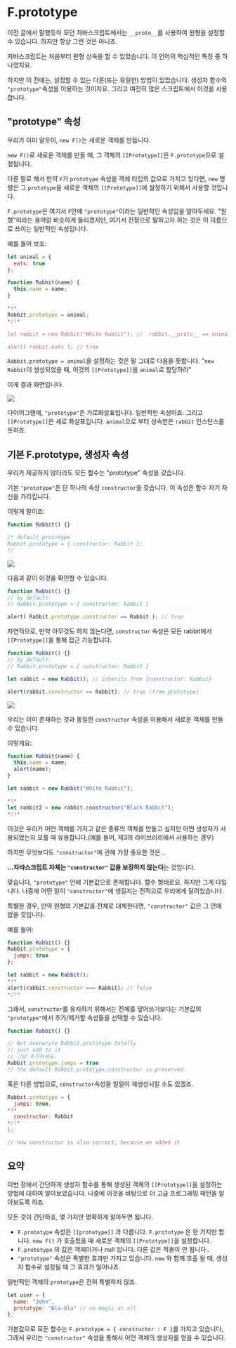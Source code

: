 # F.prototype

이전 글에서 말했듯이 모던 자바스크립트에서는 `__proto__`를 사용하여 원형을 설정할 수 있습니다. 하지만 항상 그런 것은 아니죠.

자바스크립트는 처음부터 원형 상속을 할 수 있었습니다. 이 언어의 핵심적인 특징 중 하나였지요.

하지만 이 전에는, 설정할 수 있는 다른(또는 유일한) 방법이 있었습니다. 생성자 함수의 `"prototype"`속성을 이용하는 것이지요. 그리고 여전히 많은 스크립트에서 이것을 사용합니다. 

## "prototype" 속성

우리가 이미 알듯이, `new F()`는 새로운 객체를 만듭니다.

`new F()`로 새로운 객체를 만들 때, 그 객체의 `[[Prototype]]`은 `F.prototype`으로 설정됩니다.

다른 말로 해서 만약 `F`가 `prototype` 속성을 객체 타입의 값으로 가지고 있다면, `new` 명령은 그 `prototype`을 새로운 객체의 `[[Prototype]]`에 설정하기 위해서 사용할 것입니다. 

`F.prototype`은 여기서 `F`안에 `"prototype"`이라는 일반적인 속성임을 알아두세요. "원형"이라는 용어랑 비슷하게 들리겠지만, 여기서 진정으로 말하고자 하는 것은 이 이름으로 쓰이는 일반적인 속성입니다.

예를 들어 보죠:
```js run
let animal = {
  eats: true
};

function Rabbit(name) {
  this.name = name;
}

*!*
Rabbit.prototype = animal;
*/!*

let rabbit = new Rabbit("White Rabbit"); //  rabbit.__proto__ == animal

alert( rabbit.eats ); // true
```

`Rabbit.prototype = animal`을 설정하는 것은 말 그대로 다음을 뜻합니다. "`new Rabbit`이 생성되었을 때, 이것의 `[[Prototype]]`을 `animal`로 할당하라"

이게 결과 화면입니다.

![](proto-constructor-animal-rabbit.png)

다이어그램에, `"prototype"`은 가로화살표입니다. 일반적인 속성이죠. 그리고 `[[Prototype]]`은 세로 화살표입니다. `animal`으로 부터 상속받은 `rabbit` 인스턴스를 뜻하죠.

## 기본 F.prototype, 생성자 속성

우리가 제공하지 않더라도 모든 함수는 "prototype" 속성을 갖습니다.  

기본 `"prototype"`은 단 하나의 속성 `constructor`을 갖습니다. 이 속성은 함수 자기 자신을 가리킵니다.  

이렇게 말이죠:
```js
function Rabbit() {}

/* default prototype
Rabbit.prototype = { constructor: Rabbit };
*/
```

![](function-prototype-constructor.png)

다음과 같이 이것을 확인할 수 있습니다.
```js run
function Rabbit() {}
// by default:
// Rabbit.prototype = { constructor: Rabbit }

alert( Rabbit.prototype.constructor == Rabbit ); // true
```

자연적으로, 만약 아무것도 하지 않는다면, `constructor` 속성은 모든 rabbit에서 `[[Prototype]]`을 통해 접근 가능합니다.

```js run
function Rabbit() {}
// by default:
// Rabbit.prototype = { constructor: Rabbit }

let rabbit = new Rabbit(); // inherits from {constructor: Rabbit}

alert(rabbit.constructor == Rabbit); // true (from prototype)
```

![](rabbit-prototype-constructor.png)

우리는 이미 존재하는 것과 동일한 `constructor` 속성을 이용해서 새로운 객체를 만들 수 있습니다. 

이렇게요:
```js run
function Rabbit(name) {
  this.name = name;
  alert(name);
}

let rabbit = new Rabbit("White Rabbit");

*!*
let rabbit2 = new rabbit.constructor("Black Rabbit");
*/!*
```

이것은 우리가 어떤 객체를 가지고 같은 종류의 객체를 만들고 싶지만 어떤 생성자가 사용되었는지 모를 때 유용합니다.(예를 들어, 제3의 라이브러리에서 사용하는 경우)

하지만 무엇보다도 `"constructor"`에 관해 가장 중요한 것은...

**...자바스크립트 자체는 `"constructor"` 값을 보장하지 않는다**는 것입니다.

맞습니다, `"prototype"` 안에 기본값으로 존재합니다. 함수 형태로요. 하지만 그게 다입니다. 나중에 어떤 일이 `"constructor"`에 생길지는 전적으로 우리에게 달려있습니다.

특별한 경우, 만약 원형의 기본값을 전체로 대체한다면, `"constructor"` 값은 그 안에 없을 것입니다.

예를 들어:

```js run
function Rabbit() {}
Rabbit.prototype = {
  jumps: true
};

let rabbit = new Rabbit();
*!*
alert(rabbit.constructor === Rabbit); // false
*/!*
```

그래서, `constructor`를 유지하기 위해서는 전체를 덮어쓰기보다는 기본값의 `"prototype"`에서 추가/제거할 속성들을 선택할 수 있습니다. 

```js
function Rabbit() {}

// Not overwrite Rabbit.prototype totally
// just add to it
// 그냥 추가하세요.
Rabbit.prototype.jumps = true
// the default Rabbit.prototype.constructor is preserved
```

혹은 다른 방법으로,  `constructor`속성을 일일이 재생성시킬 수도 있겠죠.

```js
Rabbit.prototype = {
  jumps: true,
*!*
  constructor: Rabbit
*/!*
};

// now constructor is also correct, because we added it
```


## 요약

이번 장에서 간단하게 생성자 함수를 통해 생성된 객체의 `[[Prototype]]`을 설정하는 방법에 대하여 알아보았습니다. 나중에 이것을 바탕으로 더 고급 프로그래밍 패턴을 알아보도록 하죠.

모든 것이 간단하죠, 몇 가지만 명확하게 알아두면 됩니다.

- `F.prototype` 속성은 `[[prototype]]` 과 다릅니다. `F.prototype` 은 한 가지만 합니다. `new F()` 가 호출됬을 때 새로운 객체의 `[[Prototype]]`을 설정합니다.
- `F.prototype` 의 값은 객체이거나 null 입니다. 다른 값은 적용이 안 됩니다..
- `"prototype"` 속성은 특별한 효과만 가지고 있습니다. `new` 와 함께 호출 될 때, 생성자 함수로 설정될 때 그 효과가 일어나죠. 

일반적인 객체의 `prototype`은 전혀 특별하지 않죠.
```js
let user = {
  name: "John",
  prototype: "Bla-bla" // no magic at all
};
```

기본값으로 모든 함수는 `F.prototype = { constructor : F }`를 가지고 있습니다, 그래서 우리는 `"constructor"` 속성을 통해서 어떤 객체의 생성자를 얻을 수 있습니다.
